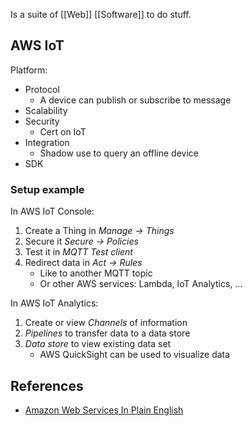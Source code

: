 Is a suite of [[Web]] [[Software]] to do stuff.
## AWS IoT
Platform:
* Protocol
    * A device can publish or subscribe to message
* Scalability
* Security
    * Cert on IoT
* Integration
    * Shadow use to query an offline device
* SDK
### Setup example
In AWS IoT Console:
1. Create a Thing in *Manage → Things*
1. Secure it *Secure → Policies*
1. Test it in *MQTT Test client*
1. Redirect data in *Act → Rules*
    * Like to another MQTT topic
    * Or other AWS services: Lambda, IoT Analytics, ...

In AWS IoT Analytics:
1. Create or view *Channels* of information
1. *Pipelines* to transfer data to a data store
1. *Data store* to view existing data set
    * AWS QuickSight can be used to visualize data
## References
- [Amazon Web Services In Plain English](https://expeditedsecurity.com/aws-in-plain-english/)
